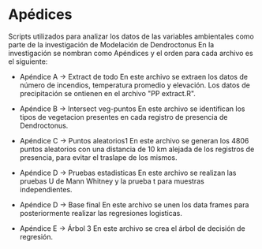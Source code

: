 # Apédices
Scripts utilizados para analizar los datos de las variables ambientales como parte de la investigación de Modelación de Dendroctonus
En la investigación se nombran como Apéndices y el orden para cada archivo es el siguiente:

- Apéndice A -> Extract de todo
              En este archivo se extraen los datos de número de incendios, temperatura promedio y elevación. Los datos de precipitación se ontienen en el archivo "PP extract.R".

- Apéndice B -> Intersect veg-puntos
              En este archivo se identifican los tipos de vegetacion presentes en cada registro de presencia de Dendroctonus.
- Apéndice C -> Puntos aleatorios1
              En este archivo se generan los 4806 puntos aleatorios con una distancia de 10 km alejada de los registros de presencia, para evitar el traslape de los mismos.              
- Apéndice D -> Pruebas estadisticas
              En este archivo se realizan las pruebas U de Mann Whitney y la prueba t para muestras independientes.
- Apéndice D -> Base final
              En este archivo se unen los data frames para posteriormente realizar las regresiones logisticas.
- Apéndice E -> Árbol 3 
              En este archivo se crea el árbol de decisión de regresión.
